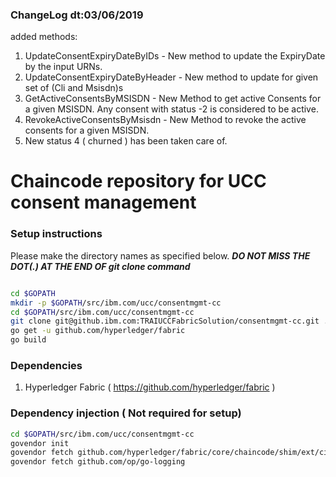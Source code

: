### ChangeLog dt:03/06/2019
added methods:
1. UpdateConsentExpiryDateByIDs - New method to update the ExpiryDate by the input URNs. 
2. UpdateConsentExpiryDateByHeader - New method to update for given set of (Cli and Msisdn)s
3. GetActiveConsentsByMSISDN - New Method to get active Consents for a given MSISDN. Any consent with status -2 is considered to be active.
4. RevokeActiveConsentsByMsisdn - New Method to revoke the active consents for a given MSISDN. 
5. New status 4 ( churned ) has been taken care of. 




# Chaincode repository for UCC consent management 

### Setup instructions

Please make the directory names as specified below. ***DO NOT MISS THE DOT(.) AT THE END OF git clone command***

```sh

cd $GOPATH
mkdir -p $GOPATH/src/ibm.com/ucc/consentmgmt-cc
cd $GOPATH/src/ibm.com/ucc/consentmgmt-cc
git clone git@github.ibm.com:TRAIUCCFabricSolution/consentmgmt-cc.git .
go get -u github.com/hyperledger/fabric
go build   

```

### Dependencies
1. Hyperledger Fabric ( https://github.com/hyperledger/fabric )


### Dependency injection ( Not required for setup)

```sh
cd $GOPATH/src/ibm.com/ucc/consentmgmt-cc
govendor init
govendor fetch github.com/hyperledger/fabric/core/chaincode/shim/ext/cid
govendor fetch github.com/op/go-logging

```





